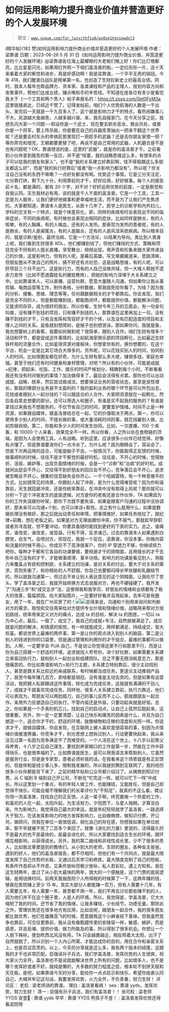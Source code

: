 # 如何运用影响力提升商业价值并营造更好的个人发展环境

> 原文：[`www.yuque.com/for_lazy/thfiu8/wv0ze1hgssnwdxl3`](https://www.yuque.com/for_lazy/thfiu8/wv0ze1hgssnwdxl3)

<ne-h2 id="362318df" data-lake-id="362318df"><ne-heading-ext><ne-heading-anchor></ne-heading-anchor><ne-heading-fold></ne-heading-fold></ne-heading-ext><ne-heading-content><ne-text id="ub8b5b4ab">(精华帖)(182 赞)如何运用影响力提升商业价值并营造更好的个人发展环境</ne-text></ne-heading-content></ne-h2> <ne-p id="uee9d8e5f" data-lake-id="uee9d8e5f"><ne-text id="u06980ec1">作者： 梁靠谱</ne-text></ne-p> <ne-p id="u6c108ee0" data-lake-id="u6c108ee0"><ne-text id="u0640d74a">日期：2023-06-26</ne-text></ne-p> <ne-p id="u866c4d2e" data-lake-id="u866c4d2e"><ne-text id="u6867bf39">5 月 31 日</ne-text><ne-text id="ub58dd77e">《如何运用影响力提升商业价值，并营造更好的个人发展环境》</ne-text><ne-text id="u96c7d342">@梁靠谱</ne-text><ne-text id="u1ed1a8f4">各位海上最耀眼的大老板们晚上好！你们比灯塔都亮，比比星星闪光，如果用红外照一下咱们盖洛普的船，一定红彤彤一片，这十天来看着大家的察觉和进步，真是好感动啊！</ne-text><ne-text id="u7541e48d">我是梁靠谱，一个平平无奇的</ne-text><ne-text id="u7b150d2a">销冠。今年 418，我们醒谱白战队是榜单第一名，也创造了生财拉新史上的最高业绩。同时，我本人每年也帮品牌方、资本家、各类课程和产品的主理人，规划内容方向和发售事件，帮他们达成业绩，赚点嘴和手的辛苦钱。</ne-text><ne-text id="u22cbf14d">不知道在座各位有多少是看完我关于</ne-text><ne-text id="ua8f0e9e1">《</ne-text><ne-text id="ub3e174e3">一个</ne-text><ne-text id="u6d6bf03d">工具和</ne-text><ne-text id="ud3bfede5">两个</ne-text><ne-text id="u04a8687f">贵人》</ne-text><ne-text id="u5206b0aa">帖子来报名的</ne-text><ne-text id="u3d6776a8">：</ne-text><ne-text id="ua6c47a80">https://t.zsxq.com/0et0FvM3a</ne-text> <ne-text id="uf68c5521">这里链接直达，已经近千赞了。</ne-text><ne-text id="u36c29d8d">记得发帖前，咱们个人优势航海的人数是一千出头，发完后一天就是一千九百多人了。这个就是影响力才干的特点，看热闹嫌事儿不大，风浪越大鱼越贵，人越多越兴奋。来，我先自报家门。</ne-text><ne-text id="u274fc171">在今天分享之前，我想先问大家一个问题---假设你是一个武士，现在要去斩杀恶龙，救出共处，或者你是一个将军，要上阵杀敌，你是要在自己的兵器库里抽出一把来干翻这个世界呢？还是要去村东头的李铁匠那里现打一把趁手的武器？还是去你朋友家借一把？</ne-text><ne-text id="uf41d58da">等你弄完和借完，王朝都要更替了吧，再说不是自己常用的武器，人机磨合是不是也有问题呢？</ne-text><ne-text id="ud5d27e62">OK，靠谱想说的是，这里的“武器”，就是你的</ne-text><ne-text id="udfd82e5e">盖洛普才干</ne-text><ne-text id="ufe810f5b">。</ne-text><ne-text id="ueeff34dc">之前看到小伙伴拿到报告的第一反应，并不是“哇塞，我的战略思维这么多，有很多的点子可以给我的朋友和家人”，也不是“我的关系建立好靠前啊，怪不得我跟这么多朋友都这么好”，而是“我的执行好靠后”或者“我一点影响力都没有”。</ne-text><ne-text id="u1fe4e892">所以呢？你关注自己没有的东西干嘛嘞？一点好处都没有啊。优势这个事情，它是三分天注定，七分靠打拼，剩下九十分，利用靠前的才干，好好应用，好好做事。</ne-text><ne-text id="u227e6477">每个人的报告前十名，都是满的，都有 20 个字，对不对？</ne-text><ne-text id="udbcd33cb">好好运用优势的前提，一定是察觉和自我认同。天生我材必有用，说的就是千人千面的盖洛普。它是一个工具，工具一定是为人服务，让我们更好地做事和更幸福地生活，而不是为了让我们产生焦虑的。</ne-text><ne-text id="ubc17794d">大家都知道，靠谱本人是医生，从医十几年了。医学上的诊断学和内外妇儿，学科的交叉有一个特点，就是个体差异化，即，同样的疾病有时会表现出不同的临床症状，不同的疾病呢，有时候也会表现出相同的症状。</ne-text><ne-text id="u12159509">比如同样是肺炎，有的人咳嗽，有的人胸痛，有的人咯血，还有的人发热。那表现为发热的患者呢，有的人是肺炎，有的人是阑尾炎，有的人是脑炎，还有的人是风湿系统疾病。所以根本目的，就是诊断/鉴别，最终治病，它是一个方法论，以结果为导向。</ne-text><ne-text id="ud77e69f8">类比到人类身上呢，我们看到生财很多 KOL，他们都赚到钱了，但他们赚钱的方式、策略和项目完全不同有的人擅长直播，享受舞台，频频出现，用声音和形象来跟大家传递自己的价值，这是影响力，但有的人呢，是幕后英雄，写文章娓娓道来，思路清晰，但朋友圈从不发自己的照片，搞不好还有点社恐，这是战略思维，有的人呢，可以肝项目三个月不出门，这是执行力，而有的人自己没做共域，但一大堆人帮她不遗余力宣传（比如不愿透露姓名的醒姓教练），把她的影响力深埋于大关系建立之中。</ne-text><ne-text id="u17dbc54c">比如靠谱本人，可以直播、运营社群，愿意大量跟人沟通，但如果你让我从事剪辑、电商运营等工作，制作表格，分析数据，那我就死给你看了，为啥？因为我的分析、搜集、思维、理念等等，任何跟数据相关的才干都靠后。你会发现，我们是完全不同的人，但是都能赚到钱，都能跑闭环，都能提供价值，都能解决问题，又能求同存异，成为很好的朋友。</ne-text><ne-text id="ub66d96a8">所以你看，生财今年三月的见面会，有一句金句叫做，没有赚不到钱的项目，只有赚不到钱的人，那靠谱在这里再加上一句，</ne-text><ne-text id="u38b20cc4">没有赚不到钱的才干，只有没发挥和驾驭好才干的个体，以及没有匹配适度的项目和主理人之间的关系。</ne-text><ne-text id="u93921b8c">是鱼就别想爬树，是猴子也别想游泳。那如果你问，我就是鱼，我也想要树上的香蕉，我要如何做到呢？</ne-text><ne-text id="uf056c8c2">很简单，跟别人合作。</ne-text><ne-text id="u5d47dee9">咱们生财有很多个活动和环节，都是促成这件事情的，比如航海家俱乐部的项目孵化，比如最近生财铁杆局的流量合作，比如星球资源对接板块，你想拿你有的，换你想要的，在这个平台，机会一定是比其它场合大得多的。</ne-text><ne-text id="u8687cacd">另外呢，可以花钱买别人的时间，协同别人的时间。</ne-text><ne-text id="uae82ad1f">比如很圈友都在好奇，为什么生财有那么多大佬，赚很多钱，家庭也幸福，甚至于他们还有时间健身和身材管理，对吧？</ne-text><ne-text id="udd7b7da9">所以有的小伙伴，可能是成就+纪律，把起床、吃饭、工作、娱乐的时间严格划分，精确到每个小时，不断看看我还有没有时间做别的事情？加法做得多了，最后会活得有点累。</ne-text><ne-text id="u35525930">那你也可以出动成就、战略、统率，然后尝试做减法，想要保证业务的营收状态，甚至是良性增长，那我的哪部分业务是不太盈利的？我的盈利业务的哪个环节是可以外包出去，花钱或者跟别人一起分钱的？</ne-text><ne-text id="uaa10cba7">可以跟适合的人合作，大家把资源放在一起孵化，然后各自拿走想要的部分。还可以筛选人和圈子，有谁是买不起我的服务的？有谁是拿钱过来我也不想服务的，不仅节省自己的时间，更要爱护情绪。</ne-text><ne-text id="ued59967d">时间不止是一种资源，如果跟自媒体，跟盖洛普结合在一起，它的价值取决于两点，第一，你可以使用多少别人的时间，不擅长做的事，或大量消耗时间的事，就花钱雇别人做</ne-text><ne-text id="ufd87a1e6">，比如剪辑视频。</ne-text><ne-text id="u4c6aa96a">第二</ne-text><ne-text id="u2f0b140f">，</ne-text><ne-text id="u13e2ce64">你能和多少人的时间发生协同。</ne-text><ne-text id="u39798780">比如，一次直播，100 个来看，和 10000 个人来看，效果完全不一样。</ne-text><ne-text id="u44e21946">所以你看，人之所以处在食物链的顶端，是因为人会使用工具，人有战略。</ne-text><ne-text id="u3fd77367">听到这里，应该很多小伙伴已经觉得，好像有点懂了。但是靠谱要泼你们一点冷水了。为什么呢？因为眼睛会了，耳朵会了，但是下次再运用的适合，可能是脑子不会。</ne-text><ne-text id="uf5c090d4">一般情况下，你能取得正反馈的时候，做事顺利的时候，往往不是才干察觉的最好时机，往往是，不开心的时候，觉得挫折、沮丧、嫉妒等，出现负面情绪的时候，会是一个“诊断”和“治病”的好时机。</ne-text><ne-text id="uda1fc21a">成就闲出屁会不开心，交往得不到好朋友的回应会不开心，竞争落后会不开心，追求被忽略会不开心，搜集的信息缺失会你开心，一千个哈姆雷特，有一千种意难平的方式。</ne-text><ne-text id="u1cd548bf">比如很常见的场景，你跟别人起了冲突，是为什么觉得难受呢？因为你和谐靠前，天生就回避冲突，还是你统率靠前，在冲突中没有取得上风呢？</ne-text><ne-text id="ued6685e8">那你就可以分析一下这个冲突发生的底层逻辑，对方是你的老板还是合作伙伴，TA 如果因为你的工作失误跟你吵架，那你下次就不要失误，如果是跟客户沟通的过程中没协调好，那未来可以沟通+个别，也可以体谅+取悦，总之有什么就用什么，如果是数据处理没有做好，那之后就出动责任和审慎，把事情做好，如果任务拖拉了，就纪律+前瞻，想在老板之前。</ne-text><ne-text id="u45ef1356">如果是对方无理由跟你冲突，你不服气，那就趁早辞职或者另寻高就，但不要冲动，你要具备随时能找到更好的下家的实力。</ne-text><ne-text id="ue29e9ecd">总之，谁痛苦，谁改变，谁改变，谁受益。</ne-text><ne-text id="u9113eae2">行有不得，反求诸己，过去的靠谱本人如果遇到白嫖党，会生气，会喷对方，但现在，我就一个反应，梁靠谱，你没本事，你做内容和流量的时候不用心，你成交不了高净值客户，你的 IP 穿透力不够，你继续努力吧你。</ne-text><ne-text id="ufa2b5765">每种才干都有它各自的功课要做，要规避才干的阴暗面，且用擅长的才干去弥补自己没有的才干，才能做事顺滑、事半功倍。影响力的功课是看见别人，用能力来覆盖占有欲和控制欲，关系建立的功课，是对关系的付出，要大于对关系的需求，否则失衡了，和你相处的人不舒服，你自己也要郁闷得长甲状腺和乳腺结节的。</ne-text><ne-text id="u4cc45419">所以就我沟通第一，但过去不肯让别人表达意见的这个阴暗面，让我吃尽了苦头，学了盖洛普之后，我就开始转换方式去说服对方，再也不硬碰硬了。我开发了“沟通三步”和“成交五步”法，这使得我和我学员、好朋友的情绪和业绩都有了极大的改善，篇幅原因，给大家贴图片，一定要好好看并且用起来，去年可是有圈友，用了一年，就在广州买房了的！</ne-text><ne-card data-card-name="image" data-card-type="inline" id="qrnLh" data-event-boundary="card">![](img/7ec0acb898a7bbbbaed3e75dbe23ebd1.png)</ne-card><ne-card data-card-name="image" data-card-type="inline" id="si2FF" data-event-boundary="card">![](img/082f1fafe610ae812d67750771c961f0.png)</ne-card><ne-text id="u1eb3b42a">总得来说，沟通和个别用来询问和判断对方的需求，取悦和交往用来给对方提供专业价值和情绪价值，战略用来帮对方规划路线，统率用来定义对方的痛点，达成 ta 的目标，解决 ta 的困惑，一切以 ta 为中心点，最后，一致了，成交了，我自己的成就+专注，自然就被满足了。成交就是问题的解决，和情感的愉悦，有一样就能成交，两样都满足，持续成交，皆大欢喜。</ne-text><ne-text id="u6dfa0ec6">都说世界上最难的两件事，第一是让你的观点进入到别人的脑袋，第二是让别人的钱进到你的口袋里，但是通过管理和利用你的才干组合，最难的事都可以做到。</ne-text><ne-text id="u75d5d867">人啊，一定要学会 PUA 自己，不是说让你觉得这里不行和那里不行，而是让你为自己搭建一个舒适的环境，追求就找人夸夸你，进个好社群，如果需要关系建立来驱动执行力，就和别人一起创业和组建团队。</ne-text><ne-text id="u5ecdb80f">总之不要无限消耗意志力，那是很痛苦的。</ne-text><ne-text id="ued91dc2a">你比如靠谱影响力+执行力主题，关系建立特别靠后，很少主动找别人，甚至是跟关系比较近的亲戚联系，有时候都当成任务。更遑论主动推销产品了，我至今每年赚几百万，卖啥都是销冠，没有谁是主动去卖的。但是如果有运营活动，我把跟人私聊跟进这件事情，转化成为完成任务，这我就有满满的干劲儿了，成就才干就喜欢完成任务。</ne-text><ne-text id="u07fbae4a">同样地，很多人关系建立靠前，执行力靠近，他们可以表现为，帮朋友可以两肋插刀，自己的事儿反而不上心，那就跟朋友一起合作。来用外力反塑造自己的执行，不管内驱还是外驱，只要动起来就是好驱。</ne-text><ne-text id="u46a0ea79">总之，你如果是一个手表的机芯儿，找到自己的启动点，让自己上弦然后跑起来，这很重要。</ne-text><ne-text id="u3133af9f">另外，你一定一定要清楚，让自己快乐和痛苦的因素是什么，并且为自己塑造一个，适合你才干的，舒适的环境，就像植物和庄稼的湿度和光照一样。你追求才干，就做自媒体，你会发现，在互联网上被人喜欢是很容易的事，别因为点情绪价值被渣男骗，你竞争才干，别光思想上想拆过别人，行动更要快起来，我从来没见过第一名因为竞争满足不了而难受的。</ne-text><ne-text id="u32ad3b67">一个人活在这个世上，十八岁以前靠父母养育，十八岁之后自己谋生，要找到养家糊口的工作是第一步，然能在工作中获得快乐，也是很幸福的了。比如靠谱是医生，是可以用我语言来帮助别人，它虽然是服务行业，但是是专家型，患者必须听我的话。在我看来这个场景就是有正反馈的。</ne-text><ne-text id="uefb3e87e">但是体制是钱少事儿多，限制我发展的，所以我就折腾到互联网了，我的经历很多小伙伴都能背下来了，之前的精华帖和公众号都介绍过了，从微商到知识付费，从 C 端到 B 端到自己开公司，不断在“忙完这一阵，就可以忙下一阵”中成长。</ne-text><ne-text id="u431c08aa">所以这里划一个重点，有的年轻人做工作，也能赚钱，又能胜任，但是自己却觉得不快乐，可能会被不理解我们的长辈评价为“不知足”，我真的不这么看，建议你测一测盖洛普，找找自己的正反馈。人这一辈子啊，终究要做一个热爱的工作，和喜欢的人在一起，太阳升起，为生活努力，夕阳西下，与爱人相拥，才算没白来。</ne-text><ne-text id="u9236b792">作为影响力，我觉得自己最大的幸运，就是年纪轻轻就学了盖洛普，一路选择大于努力，在该发挥影响力的地方发挥影响力，比如做微商，做知识付费，开公司，做顾问，但我在单位一直很低调，弱化自己的存在感，你想我如果在单位统率，那不早就被干死了二百多个来回了。</ne-text><ne-text id="u8d09928f">就像《进化的力量》里说的，活得最久的不是最大的也不是最快的，是最会进化的，所以大家要找到适合生长的环境，跟环境互相影响，以获得成长。</ne-text><ne-text id="u00b6fda0">另外，我的第二曲线和非线性成长里，少不了很多的贵人，比如我文章里提到的教练们，从小到大的老师，生财的圈友，各种金主爸爸。遇到的好人，他们的盖洛普报告，都不尽相同，但他们有一个共同点，就是最大限度发挥了自己优势的长板，又通过后天学习和修炼，最大限度克制了自己的短板，有条件作恶却从不作恶，又条件放纵但极少放纵，私人若彩虹，遇上方知有。</ne-text><ne-text id="u14c8312f">我在这生财两年，度过了从小到大最快的两年，很大的一个感触是，这个门票的底层逻辑，是用钱换时间。前两天我报医院个人所得税的时候算了一下，这两年赚的钱，够我在医院赚上至少 15 年。</ne-text><ne-text id="ua08a88e1">其实大部分人都能赚一百万，但有人需要十几年，有人需要五年，有人需要一年，甚至都不用一年，我们不用去讨论那些赚不到的人，因为他们并不在这个圈子里，人是人的环境。</ne-text><ne-text id="u50112a88">所以，我觉得是，学盖洛普，它大大缩短了我的时间。还节省了我的情绪，让我多赚钱，少长结节，功德无量。</ne-text><ne-text id="u96fe1cf8">那除此之外，管理优势还在很多地方有应用，比如说呢，跟朋友一起合作，我的很多朋友都比我优秀，他们在雄鹰高飞的时候，愿意跟我这个小麻雀结下善缘，但我虽然竞争也靠前，可交往更靠前，我从没有像甄嬛传里的安陵容一样，敏感、嫉妒，而是感恩，并且反哺、提供价值、做力所能及的事，所以得到了很多机会。</ne-text><ne-text id="uea8c2aa3">你想让一个人脱下棉袄，使劲吹西北风没有用，TA 只会越裹越近，相反照着大太阳，出汗了自然就脱了，所以识别一个人内心所需，才能达成你的目的，用在合作和亲密关系上，也是百试百灵的。</ne-text><ne-text id="ud416687e">以上，今天的分享就是这么多，我有两个版本的结尾，这跟我的才干也非常匹配。</ne-text><ne-text id="uad4a3ca0">启强读孙子兵法，我们学盖洛普，发挥优势的人生很爽，祝大家火力全开。</ne-text><ne-text id="u7de2148d">盖洛普也不是说就能解决世界上所有的问题，比如很多人，也不是哪个发挥好或者不好，就纯是懒的，大多数的努力程度之低，根本轮不到拼天赋和天花板。</ne-text><ne-text id="u3238e6b4">是吧，如果靠谱今天的分享，能给你一点点启示和快乐，希望你由衷认同自己，大喊并牢记这句话，我要发挥优势，火力全开，不负青春，努力生财！</ne-text></ne-p> <ne-hole id="u6b14ac46" data-lake-id="u6b14ac46"><ne-card data-card-name="hr" data-card-type="block" id="s4YXX" data-event-boundary="card"><ne-p id="u5d17c74a" data-lake-id="u5d17c74a"><ne-text id="ucf63a5ab">评论区：</ne-text></ne-p> <ne-p id="u973db309" data-lake-id="u973db309"><ne-text id="u9033dcf9">老侃 : 梁老师讲的靠谱。</ne-text> <ne-text id="udfa64397">理白 : 盖洛普看病！</ne-text> <ne-text id="u0cb4548a">sea : 靠谱 yyds，发挥优势，努力生财！</ne-text> <ne-text id="uf612a5ea">清一 : 启强有孙子兵法，我们有盖洛普！！</ne-text> <ne-text id="ua0c17519">张可粒 : 梁老师 YYDS</ne-text> <ne-text id="u44916c76">安壹🍊 : 靠谱 yyds</ne-text> <ne-text id="ub808c723">早早 : 靠谱 YYDS</ne-text> <ne-text id="u45e0a084">熊孩子不差！ : 盖洛普发挥优势还得看梁院呀</ne-text></ne-p></ne-card></ne-hole>